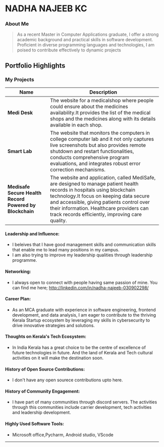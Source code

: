 # NADHA NAJEEB KC

### About Me

> As a recent Master in Computer Applications graduate, I offer a strong
academic background and practical skills in software development. Proficient
in diverse programming languages and technologies, I am poised to contribute
effectively to dynamic projects

## Portfolio Highlights

### My Projects

| Name                | Description                                                               |                                                             
|---------------------|---------------------------------------------------------------------------|
| **Medi Desk**  | The website for a medicalshop where people could ensure about the medicines availability.It provides the list of the medical shops and the medicines along with its details available in each shop.|                                                    
| **Smart Lab**  | The website that monitors the computers in college computer lab and it not only captures live screenshots but also provides remote shutdown and restart functionalities, conducts comprehensive program evaluations, and integrates robust error correction mechanisms.| 
| **Medisafe Secure Health Record Powered by Blockchain**  | The website and application, called MediSafe, are designed to manage patient health records in hospitals using blockchain technology.It focus on keeping data secure and accessible, giving patients control over their information. Healthcare providers can track records efficiently, improving care quality.| 

#### Leadership and Influence:

- I beleives that I have good management skills and communication skills that enable me to lead many positions in my campus.
- I am also trying to improve my leadership qualities through leadership programme. 

#### Networking:

- I always open to connect with people having same passion of mine. You can find me here; http://linkedin.com/in/nadha-najeeb-030902298/

#### Career Plan:

- As an MCA graduate with experience in software engineering, frontend development, and data analysis, I am eager to contribute to the thriving Kerala Startup ecosystem by leveraging my skills in cybersecurity to drive innovative strategies and solutions.

#### Thoughts on Kerala's Tech Ecosystem:

- In India Kerala has a great choice to be the centre of excellence of future technologies in future. And the land of Kerala and Tech cultural activities on it will make the destination soon.

#### History of Open Source Contributions:

- I don't have any open sourece contributions upto here.

#### History of Community Engagement:

-  I have part of many communities through discord servers. The activities through this communities include carrier development, tech activities and leadership development.


#### Highly Used Software Tools:

- Microsoft office,Pycharm, Android studio, VScode




---
